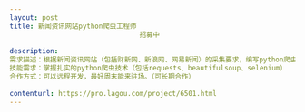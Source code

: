 ```yaml
---                
layout: post       
title: 新闻资讯网站python爬虫工程师
                                招募中
           
description: 
需求描述：根据新闻资讯网站（包括财新网、新浪网、网易新闻）的采集要求，编写python爬虫脚本，并能稳定运行。 
技能需求：掌握扎实的python爬虫技术（包括requests、beautifulsoup、selenium） 
合作方式：可以远程开发，最好周末能来驻场。（可长期合作）
     
contenturl: https://pro.lagou.com/project/6501.html      
---                 
```

